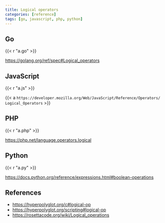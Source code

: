 ```yaml
---
title: Logical operators
categories: [reference]
tags: [go, javascript, php, python]
---
```


## Go

{{< r "a.go" >}}

<https://golang.org/ref/spec#Logical_operators>

## JavaScript

{{< r "a.js" >}}

{{< a `https://developer.mozilla.org/Web/JavaScript/Reference/Operators/
Logical_Operators` >}}

## PHP

{{< r "a.php" >}}

<https://php.net/language.operators.logical>

## Python

{{< r "a.py" >}}

<https://docs.python.org/reference/expressions.html#boolean-operations>

## References

- <https://hyperpolyglot.org/c#logical-op>
- <https://hyperpolyglot.org/scripting#logical-op>
- <https://rosettacode.org/wiki/Logical_operations>
